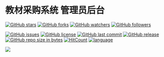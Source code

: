 # 教材采购系统 管理员后台

[![GitHub stars](https://img.shields.io/github/stars/itning/tmpp-admin.svg?style=social&label=Stars)](https://github.com/itning/tmpp-admin/stargazers)
[![GitHub forks](https://img.shields.io/github/forks/itning/tmpp-admin.svg?style=social&label=Fork)](https://github.com/itning/tmpp-admin/network/members)
[![GitHub watchers](https://img.shields.io/github/watchers/itning/tmpp-admin.svg?style=social&label=Watch)](https://github.com/itning/tmpp-admin/watchers)
[![GitHub followers](https://img.shields.io/github/followers/itning.svg?style=social&label=Follow)](https://github.com/itning?tab=followers)

[![GitHub issues](https://img.shields.io/github/issues/itning/tmpp-admin.svg)](https://github.com/itning/tmpp-admin/issues)
[![GitHub license](https://img.shields.io/github/license/itning/tmpp-admin.svg)](https://github.com/itning/tmpp-admin/blob/master/LICENSE)
[![GitHub last commit](https://img.shields.io/github/last-commit/itning/tmpp-admin.svg)](https://github.com/itning/tmpp-admin/commits)
[![GitHub release](https://img.shields.io/github/release/itning/tmpp-admin.svg)](https://github.com/itning/tmpp-admin/releases)
[![GitHub repo size in bytes](https://img.shields.io/github/repo-size/itning/tmpp-admin.svg)](https://github.com/itning/tmpp-admin)
[![HitCount](http://hits.dwyl.com/itning/tmpp-admin.svg)](http://hits.dwyl.com/itning/tmpp-admin)
[![language](https://img.shields.io/badge/language-JAVA-green.svg)](https://github.com/itning/tmpp-admin)

![](https://raw.githubusercontent.com/itning/tmpp-admin/master/pic/logoin.png)

